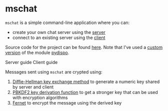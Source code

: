 # mschat
`mschat` is a simple command-line application where you can:
- create your own chat server using the [server](MSCHAT%20v.1.3.0/server)
- connect to an existing server using the [client](MSCHAT%20v.1.3.0/client.exe)

Source code for the project can be found [here](MSCHAT%20v.1.3.0/src). Note that I've used a [custom version](MSCHAT%20v.1.3.0/src/pydispo.py) of the module [pydispo](https://github.com/aakash30jan/pydispo).

Server guide
Client guide

Messages sent using `mschat` are crypted using:
1. [Diffie-Hellman key exchange method](https://en.wikipedia.org/wiki/Diffie%E2%80%93Hellman_key_exchange) to generate a numeric key shared by server and client
2. [PBKDF2 key derivation function](https://en.wikipedia.org/wiki/PBKDF2) to get a stronger key that can be used with encryption algorithms
3. [Fernet](https://cryptography.io/en/latest/fernet/) to encrypt the message using the derived key
